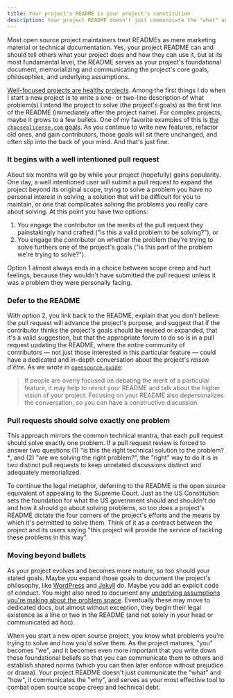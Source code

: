 ```yaml
---
title: Your project's README is your project's constitution
description: Your project README doesn't just communicate the "what" and "how", it communicates the "why", and serves as your most effective tool to combat open source scope creep and technical debt.
---
```


Most open source project maintainers treat READMEs as mere marketing material or technical documentation. Yes, your project README can and should tell others what your project does and how they can use it, but at its most fundamental level, the README serves as your project's foundational document, memorializing and communicating the project's core goals, philosophies, and underlying assumptions.

[Well-focused projects are healthy projects](//ben.balter.com/2016/07/21/removing-a-feature-is-a-feature/). Among the first things I do when I start a new project is to write a one- or two-line description of what problem(s) I intend the project to solve (the project's goals) as the first line of the README (immediately after the project name). For complex projects, maybe it grows to a few bullets. One of my favorite examples of this is [the `choosealicense.com` goals](https://github.com/github/choosealicense.com#immediate-goals). As you continue to write new features, refactor old ones, and gain contributors, those goals will sit there unchanged, and often slip into the back of your mind. And that's just fine.

### It begins with a well intentioned pull request

About six months will go by while your project (hopefully) gains popularity. One day, a well intentioned user will submit a pull request to expand the project beyond its original scope, trying to solve a problem you have no personal interest in solving, a solution that will be difficult for you to maintain, or one that complicates solving the problems you really care about solving. At this point you have two options:

1. You engage the contributor on the merits of the pull request they painstakingly hand crafted ("is this a valid problem to be solving?"), or
2. You engage the contributor on whether the problem they're trying to solve furthers one of the project's goals ("is this part of the problem we're trying to solve?").

Option 1 almost always ends in a choice between scope creep and hurt feelings, because they wouldn't have submitted the pull request unless it was a problem they were personally facing.

### Defer to the README

With option 2, you link back to the README, explain that you don't believe the pull request will advance the project's purpose, and suggest that if the contributor thinks the project's goals should be revised or expanded, that it's a valid suggestion, but that the appropriate forum to do so is in a pull request updating the README, where the entire community of contributors — not just those interested in this particular feature — could have a dedicated and in-depth conversation about the project's *raison d'être*. As we wrote in [`opensource.guide`](https://opensource.guide/building-community/#treat-your-README-as-a-constitution):

> If people are overly focused on debating the merit of a particular feature, it may help to revisit your README and talk about the higher vision of your project. Focusing on your README also depersonalizes the conversation, so you can have a constructive discussion.

### Pull requests should solve exactly one problem

This approach mirrors the common technical mantra, that each pull request should solve exactly one problem. If a pull request review is forced to answer two questions (1) "is this the right technical solution to the problem?\*, and (2) "are we solving the right problem?", the "right" way to do it is in two distinct pull requests to keep unrelated discussions distinct and adequately memorialized.

To continue the legal metaphor, deferring to the README is the open source equivalent of appealing to the Supreme Court. Just as the US Constitution sets the foundation for what the US government should and shouldn't do and how it should go about solving problems, so too does a project's README dictate the four corners of the project's efforts and the means by which it's permitted to solve them. Think of it as a contract between the project and its users saying "this project will provide the service of tackling these problems in this way".

### Moving beyond bullets

As your project evolves and becomes more mature, so too should your stated goals. Maybe you expand those goals to document the project's philosophy, like [WordPress](https://wordpress.org/about/philosophy/) and [Jekyll](https://jekyllrb.com/philosophy.html) do. Maybe you add an explicit code of conduct. You might also need to document any [underlying assumptions you're making about the problem space](https://github.com/benbalter/licensee/blob/master/docs/what-we-look-at.md#huh-why-dont-you-look-at-x). Eventually these may move to dedicated docs, but almost without exception, they begin their legal existence as a line or two in the README (and not solely in your head or communicated ad hoc).

When you start a new open source project, you know what problems you're trying to solve and how you'd solve them. As the project matures, "you" becomes "we", and it becomes even more important that you write down these foundational beliefs so that you can communicate them to others and establish shared norms (which you can then later enforce without prejudice or drama). Your project README doesn't just communicate the "what" and "how", it communicates the "why", and serves as your most effective tool to combat open source scope creep and technical debt.
